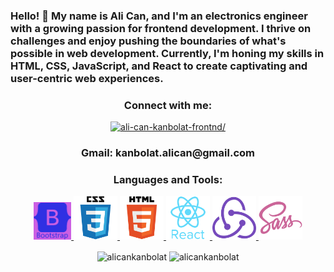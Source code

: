 <div align="left">
  <h3>Hello! 👋 My name is Ali Can, and I'm an electronics engineer with a growing passion for frontend development. I thrive on challenges and enjoy pushing the boundaries of what's possible in web development. Currently, I'm honing my skills in HTML, CSS, JavaScript, and React to create captivating and user-centric web experiences.</h3>
</div>

<div align="center">
  <h3>Connect with me:</h3>
  <p>
    <a href="https://linkedin.com/in/ali-can-kanbolat-frontnd/" target="_blank">
      <img src="https://raw.githubusercontent.com/rahuldkjain/github-profile-readme-generator/master/src/images/icons/Social/linked-in-alt.svg" alt="ali-can-kanbolat-frontnd/" height="30" width="40" />
    </a>
  </p>

  <h3>Gmail: kanbolat.alican@gmail.com</h3>

  <h3>Languages and Tools:</h3>
  <p>
    <a href="https://getbootstrap.com" target="_blank" rel="noreferrer">
       <img src="https://raw.githubusercontent.com/devicons/devicon/master/icons/bootstrap/bootstrap-plain-wordmark.svg" alt="bootstrap" width="60" height="60" style="filter: invert(37%) sepia(73%) saturate(4762%) hue-rotate(250deg) brightness(95%) contrast(87%);"/>
</a>
    </a>
    <a href="https://www.w3schools.com/css/" target="_blank" rel="noreferrer">
      <img src="https://raw.githubusercontent.com/devicons/devicon/master/icons/css3/css3-original-wordmark.svg" alt="css3" width="70" height="70"/>
    </a>
    <a href="https://www.w3.org/html/" target="_blank" rel="noreferrer">
      <img src="https://raw.githubusercontent.com/devicons/devicon/master/icons/html5/html5-original-wordmark.svg" alt="html5" width="70" height="70"/>
    </a>
    <a href="https://reactjs.org/" target="_blank" rel="noreferrer">
      <img src="https://raw.githubusercontent.com/devicons/devicon/master/icons/react/react-original-wordmark.svg" alt="react" width="70" height="70"/>
    </a>
    <a href="https://redux.js.org" target="_blank" rel="noreferrer">
      <img src="https://raw.githubusercontent.com/devicons/devicon/master/icons/redux/redux-original.svg" alt="redux" width="70" height="70"/>
    </a>
    <a href="https://sass-lang.com" target="_blank" rel="noreferrer">
      <img src="https://raw.githubusercontent.com/devicons/devicon/master/icons/sass/sass-original.svg" alt="sass" width="70" height="70"/>
    </a>
  </p>
</div>

<div align="center">
  <img align="center" src="https://github-readme-stats.vercel.app/api/top-langs?username=alicankanbolat&show_icons=true&locale=en&layout=compact" alt="alicankanbolat" />
  <img align="center" src="https://user-images.githubusercontent.com/74038190/213910845-af37a709-8995-40d6-be59-724526e3c3d7.gif" alt="alicankanbolat" />
</div>
